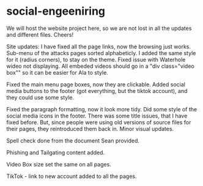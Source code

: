 # social-engeeniring
We will host the website project here, so we are not lost in all the updates and different files. 
Cheers!


Site updates: I have fixed all the page links, now the browsing just works. Sub-menu of the attacks pages sorted alphabeticly. I added the same style for it (radius corners), to stay on the theme. Fixed issue with Waterhole wideo not displaying. All embeded videos should go in a "div class="video box"" so it can be easier for Ala to style. 
  
Fixed the main menu page boxes, now they are clickable. Added social media buttons to the footer (got everything, but the tiktok account), and they could use some style.

Fixed the paragraph formatting, now it look more tidy. Did some style of the social media icons in the footer. There was some title issues, that I have fixed before. But, since people were using old versions of source files for their pages, they reintroduced them back in. Minor visual updates.

Spell check done from the document Sean provided.

Phishing and Tailgating content added.

Video Box size set the same on all pages.

TikTok - link to new account added to all the pages.
